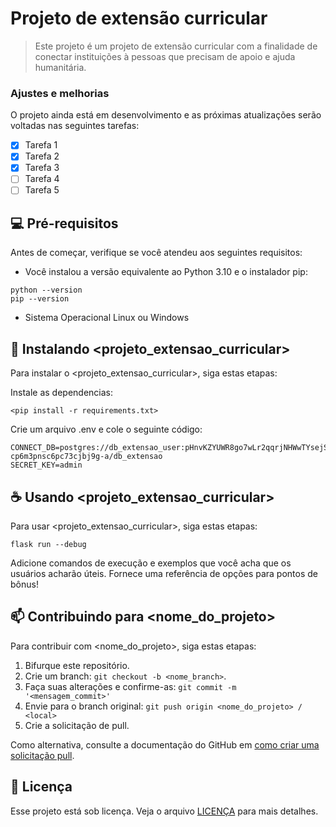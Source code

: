 # Projeto de extensão curricular


> Este projeto é um projeto de extensão curricular com a finalidade de conectar instituições à pessoas que precisam de apoio e ajuda humanitária.

### Ajustes e melhorias

O projeto ainda está em desenvolvimento e as próximas atualizações serão voltadas nas seguintes tarefas:

- [x] Tarefa 1
- [x] Tarefa 2
- [x] Tarefa 3
- [ ] Tarefa 4
- [ ] Tarefa 5

## 💻 Pré-requisitos

Antes de começar, verifique se você atendeu aos seguintes requisitos:

- Você instalou a versão equivalente ao Python 3.10 e o instalador pip:
```
python --version
pip --version

```
- Sistema Operacional Linux ou Windows


## 🚀 Instalando <projeto_extensao_curricular>

Para instalar o <projeto_extensao_curricular>, siga estas etapas:

Instale as dependencias:

```
<pip install -r requirements.txt>
```

Crie um arquivo .env e cole o seguinte código:

```
CONNECT_DB=postgres://db_extensao_user:pHnvKZYUWR8go7wLr2qqrjNHWwTYsejS@dpg-cp6m3pnsc6pc73cjbj9g-a/db_extensao
SECRET_KEY=admin
```

## ☕ Usando <projeto_extensao_curricular>

Para usar <projeto_extensao_curricular>, siga estas etapas:

```
flask run --debug
```

Adicione comandos de execução e exemplos que você acha que os usuários acharão úteis. Fornece uma referência de opções para pontos de bônus!

## 📫 Contribuindo para <nome_do_projeto>

Para contribuir com <nome_do_projeto>, siga estas etapas:

1. Bifurque este repositório.
2. Crie um branch: `git checkout -b <nome_branch>`.
3. Faça suas alterações e confirme-as: `git commit -m '<mensagem_commit>'`
4. Envie para o branch original: `git push origin <nome_do_projeto> / <local>`
5. Crie a solicitação de pull.

Como alternativa, consulte a documentação do GitHub em [como criar uma solicitação pull](https://help.github.com/en/github/collaborating-with-issues-and-pull-requests/creating-a-pull-request).



## 📝 Licença

Esse projeto está sob licença. Veja o arquivo [LICENÇA](LICENSE.md) para mais detalhes.

